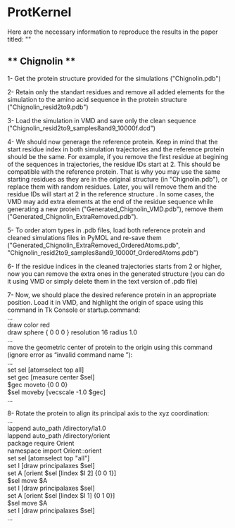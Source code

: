 # ProtKernel
Here are the necessary information to reproduce the results in the paper titled: ""

** Chignolin **
---
1- Get the protein structure provided for the simulations ("Chignolin.pdb")

2- Retain only the standart residues and remove all added elements for the simulation to the amino acid sequence in the protein structure ("Chignolin_resid2to9.pdb")

3- Load the simulation in VMD and save only the clean sequence ("Chignolin_resid2to9_samples8and9_10000f.dcd")

4- We should now generage the reference protein. Keep in mind that the start residue index in both simulation trajectories and the reference protein should be the same. For example, if you remove the first residue at begining of the sequences in trajectories, the residue IDs start at 2. This should be compatible with the reference protein. That is why you may use the same starting residues as they are in the original structure (in "Chignolin.pdb"), or replace them with random residues. Later, you will remove them and the residue IDs will start at 2 in the reference structure . 
In some cases, the VMD may add extra elements at the end of the residue sequence while generating a new protein ("Generated_Chignolin_VMD.pdb"), remove them ("Generated_Chignolin_ExtraRemoved.pdb").

5- To order atom types in .pdb files, load both reference protein and cleaned simulations files in PyMOL and re-save them ("Generated_Chignolin_ExtraRemoved_OrderedAtoms.pdb", "Chignolin_resid2to9_samples8and9_10000f_OrderedAtoms.pdb")

6- If the residue indices in the cleaned trajectories starts from 2 or higher, now you can remove the extra ones in the generated structure (you can do it using VMD or simply delete them in the text version of .pdb file)

7- Now, we should place the desired reference protein in an appropriate position. 
Load it in VMD, and highlight the origin of space using this command in Tk Console or startup.command: 
<br /> ...
<br /> draw color red
<br /> draw sphere { 0 0 0 } resolution 16 radius 1.0
<br /> ...
<br /> move the geometric center of protein to the origin using this command (ignore error as “invalid command name <current geometric center>”):
<br /> ...
<br /> set sel [atomselect top all]
<br /> set gec [measure center $sel]
<br /> $gec moveto {0 0 0}
<br /> $sel moveby [vecscale -1.0 $gec]
<br /> ...

8- Rotate the protein to align its principal axis to the xyz coordination:
<br /> ...
<br /> lappend auto_path /directory/la1.0
<br /> lappend auto_path /directory/orient
<br /> package require Orient
<br /> namespace import Orient::orient
<br /> set sel [atomselect top "all"]
<br /> set I [draw principalaxes $sel]
<br /> set A [orient $sel [lindex $I 2] {0 0 1}]
<br /> $sel move $A
<br /> set I [draw principalaxes $sel]
<br /> set A [orient $sel [lindex $I 1] {0 1 0}]
<br /> $sel move $A
<br /> set I [draw principalaxes $sel]
<br /> ...
